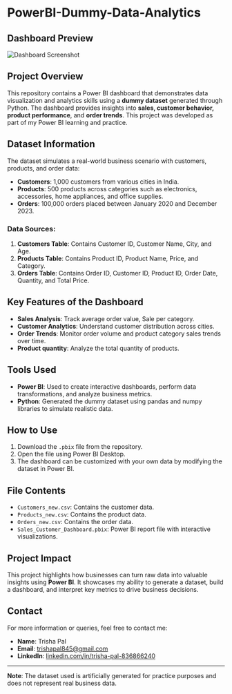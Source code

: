 # PowerBI-Dummy-Data-Analytics

## Dashboard Preview
![Dashboard Screenshot](./images/Project-DashBoard-PowerBI.png)

## Project Overview
This repository contains a Power BI dashboard that demonstrates data visualization and analytics skills using a **dummy dataset** generated through Python. The dashboard provides insights into **sales, customer behavior, product performance**, and **order trends**. This project was developed as part of my Power BI learning and practice.

## Dataset Information
The dataset simulates a real-world business scenario with customers, products, and order data:
- **Customers**: 1,000 customers from various cities in India.
- **Products**: 500 products across categories such as electronics, accessories, home appliances, and office supplies.
- **Orders**: 100,000 orders placed between January 2020 and December 2023.

### Data Sources:
1. **Customers Table**: Contains Customer ID, Customer Name, City, and Age.
2. **Products Table**: Contains Product ID, Product Name, Price, and Category.
3. **Orders Table**: Contains Order ID, Customer ID, Product ID, Order Date, Quantity, and Total Price.

## Key Features of the Dashboard
- **Sales Analysis**: Track average order value, Sale per category.
- **Customer Analytics**: Understand customer distribution across cities.
- **Order Trends**: Monitor order volume and product category sales trends over time.
- **Product quantity**: Analyze the total quantity of products.

## Tools Used
- **Power BI**: Used to create interactive dashboards, perform data transformations, and analyze business metrics.
- **Python**: Generated the dummy dataset using pandas and numpy libraries to simulate realistic data.

## How to Use
1. Download the `.pbix` file from the repository.
2. Open the file using Power BI Desktop.
3. The dashboard can be customized with your own data by modifying the dataset in Power BI.

## File Contents
- `Customers_new.csv`: Contains the customer data.
- `Products_new.csv`: Contains the product data.
- `Orders_new.csv`: Contains the order data.
- `Sales_Customer_Dashboard.pbix`: Power BI report file with interactive visualizations.

## Project Impact
This project highlights how businesses can turn raw data into valuable insights using **Power BI**. It showcases my ability to generate a dataset, build a dashboard, and interpret key metrics to drive business decisions.

## Contact
For more information or queries, feel free to contact me:
- **Name**: Trisha Pal
- **Email**: [trishapal845@gmail.com](mailto:trishapal845@gmail.com)
- **LinkedIn**: [linkedin.com/in/trisha-pal-836866240](https://linkedin.com/in/trisha-pal-836866240)

---

**Note**: The dataset used is artificially generated for practice purposes and does not represent real business data.
